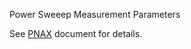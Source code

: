 Power Sweeep Measurement Parameters

See [PNAX](../@PNAXAnalyzer/README.md#psweepparams) document for details.
